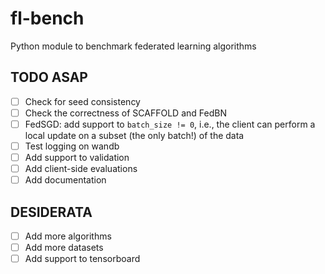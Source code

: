 # fl-bench
Python module to benchmark federated learning algorithms

## TODO ASAP
- [ ] Check for seed consistency
- [ ] Check the correctness of SCAFFOLD and FedBN
- [ ] FedSGD: add support to `batch_size != 0`, i.e., the client can perform a local update on a subset (the only batch!) of the data
- [ ] Test logging on wandb
- [ ] Add support to validation
- [ ] Add client-side evaluations
- [ ] Add documentation

## DESIDERATA
- [ ] Add more algorithms
- [ ] Add more datasets
- [ ] Add support to tensorboard